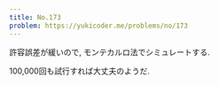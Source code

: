 ```yaml
---
title: No.173
problem: https://yukicoder.me/problems/no/173
---
```

許容誤差が緩いので, モンテカルロ法でシミュレートする.

100,000回も試行すれば大丈夫のようだ.
